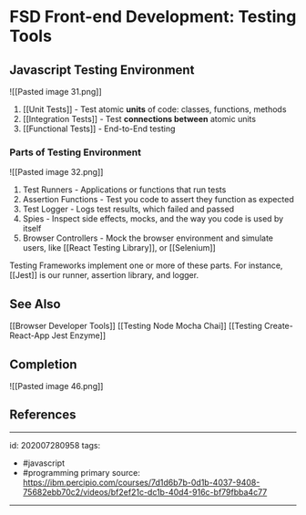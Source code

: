# FSD Front-end Development: Testing Tools

## Javascript Testing Environment
![[Pasted image 31.png]]
1. [[Unit Tests]] - Test atomic **units** of code:  classes, functions, methods
2. [[Integration Tests]] - Test **connections between** atomic units
3. [[Functional Tests]] - End-to-End testing

### Parts of Testing Environment
![[Pasted image 32.png]]
1. Test Runners - Applications or functions that run tests
2. Assertion Functions - Test you code to assert they function as expected
3. Test Logger - Logs test results, which failed and passed
4. Spies - Inspect side effects, mocks, and the way you code is used by itself
5. Browser Controllers - Mock the browser environment and simulate users, like [[React Testing Library]], or [[Selenium]]

Testing Frameworks implement one or more of these parts. For instance, [[Jest]] is our runner, assertion library, and logger.


## See Also
[[Browser Developer Tools]]
[[Testing Node Mocha Chai]]
[[Testing Create-React-App Jest Enzyme]]

## Completion
![[Pasted image 46.png]]

## References

---

id: 202007280958
tags:
 - #javascript
 - #programming 
primary source: https://ibm.percipio.com/courses/7d1d6b7b-0d1b-4037-9408-75682ebb70c2/videos/bf2ef21c-dc1b-40d4-916c-bf79fbba4c77

---